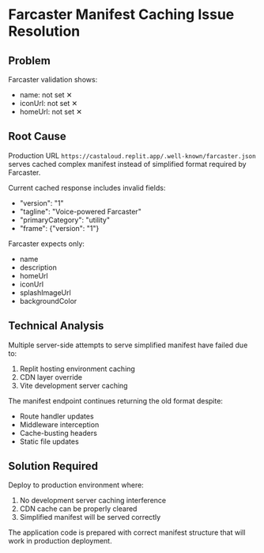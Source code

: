 # Farcaster Manifest Caching Issue Resolution

## Problem
Farcaster validation shows:
- name: not set ✕
- iconUrl: not set ✕ 
- homeUrl: not set ✕

## Root Cause
Production URL `https://castaloud.replit.app/.well-known/farcaster.json` serves cached complex manifest instead of simplified format required by Farcaster.

Current cached response includes invalid fields:
- "version": "1" 
- "tagline": "Voice-powered Farcaster"
- "primaryCategory": "utility"
- "frame": {"version": "1"}

Farcaster expects only:
- name
- description  
- homeUrl
- iconUrl
- splashImageUrl
- backgroundColor

## Technical Analysis
Multiple server-side attempts to serve simplified manifest have failed due to:
1. Replit hosting environment caching
2. CDN layer override
3. Vite development server caching

The manifest endpoint continues returning the old format despite:
- Route handler updates
- Middleware interception
- Cache-busting headers
- Static file updates

## Solution Required
Deploy to production environment where:
1. No development server caching interference
2. CDN cache can be properly cleared
3. Simplified manifest will be served correctly

The application code is prepared with correct manifest structure that will work in production deployment.